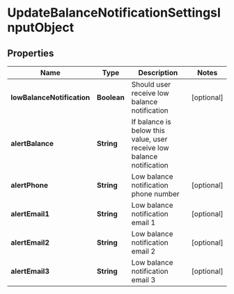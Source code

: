 
# UpdateBalanceNotificationSettingsInputObject

## Properties
Name | Type | Description | Notes
------------ | ------------- | ------------- | -------------
**lowBalanceNotification** | **Boolean** | Should user receive low balance notification |  [optional]
**alertBalance** | **String** | If balance is below this value, user receive low balance notification | 
**alertPhone** | **String** | Low balance notification phone number |  [optional]
**alertEmail1** | **String** | Low balance notification email 1 |  [optional]
**alertEmail2** | **String** | Low balance notification email 2 |  [optional]
**alertEmail3** | **String** | Low balance notification email 3 |  [optional]



